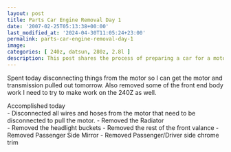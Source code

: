 ```yaml
---
layout: post
title: Parts Car Engine Removal Day 1
date: '2007-02-25T05:13:38+00:00'
last_modified_at: '2024-04-30T11:05:24+23:00'
permalink: parts-car-engine-removal-day-1
image: 
categories: [ 240z, datsun, 280z, 2.8l ]
description: This post shares the process of preparing a car for a motor and transmission removal, including disconnecting wires and removing the front body work.
---
```


Spent today disconnecting things from the motor so I can get the motor and transmission pulled out tomorrow. Also removed some of the front end body work I need to try to make work on the 240Z as well.

Accomplished today  
    - Disconnected all wires and hoses from the motor that need to be disconnected to pull the motor. 
    - Removed the Radiator     
    - Removed the headlight buckets
    - Removed the rest of the front valance
    - Removed Passenger Side Mirror
    - Removed Passenger/Driver side chrome trim


